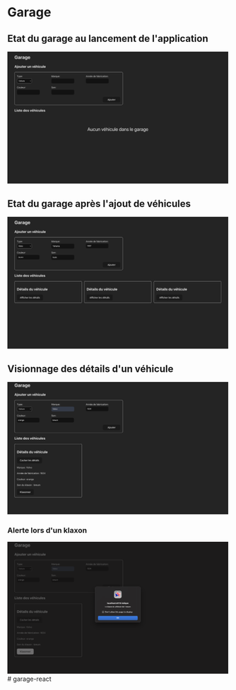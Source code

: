 # Garage 

## Etat du garage au lancement de l'application

<img src="src/assets/images/original-state.png" width="500">

## Etat du garage après l'ajout de véhicules

<img src="src/assets/images/added-vehicles.png" width="500">

## Visionnage des détails d'un véhicule

<img src="src/assets/images/details.png" width="500">

### Alerte lors d'un klaxon

<img src="src/assets/images/honk-alert.png" width="500"># garage-react
